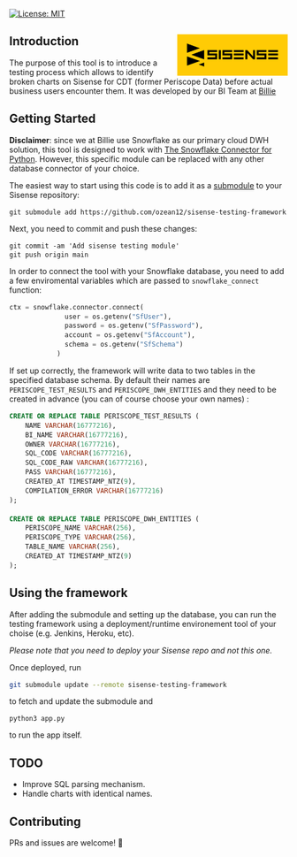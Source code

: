 [![License: MIT](https://img.shields.io/badge/License-MIT-blue.svg)](https://opensource.org/licenses/MIT)

## Introduction <img src="logos/sisense.png" align="right" width="200px"/>
The purpose of this tool is to introduce a testing process which allows to identify broken charts on Sisense for CDT (former Periscope Data) before actual business users encounter them.
It was developed by our BI Team at [Billie](https://www.billie.io)

## Getting Started
**Disclaimer**: since we at Billie use Snowflake as our primary cloud DWH solution, this tool is designed to work with [The Snowflake Connector for Python](https://docs.snowflake.com/en/user-guide/python-connector.html). However, this specific module can be replaced with any other database connector of your choice. 

The easiest way to start using this code is to add it as a [submodule](https://git-scm.com/book/en/v2/Git-Tools-Submodules) to your Sisense repository:

```shell
git submodule add https://github.com/ozean12/sisense-testing-framework 
```

Next, you need to commit and push these changes:

```shell
git commit -am 'Add sisense testing module'
git push origin main
```

In order to connect the tool with your Snowflake database, you need to add a few enviromental variables which are passed to `snowflake_connect` function:

```python
ctx = snowflake.connector.connect(
              user = os.getenv("SfUser"),
              password = os.getenv("SfPassword"),
              account = os.getenv("SfAccount"),
              schema = os.getenv("SfSchema")
            )
```

If set up correctly, the framework will write data to two tables in the specified database schema. By default their names are `PERISCOPE_TEST_RESULTS` and `PERISCOPE_DWH_ENTITIES` and they need to be created in advance (you can of course choose your own names) :

```sql
CREATE OR REPLACE TABLE PERISCOPE_TEST_RESULTS (
	NAME VARCHAR(16777216),
	BI_NAME VARCHAR(16777216),
	OWNER VARCHAR(16777216),
	SQL_CODE VARCHAR(16777216),
	SQL_CODE_RAW VARCHAR(16777216),
	PASS VARCHAR(16777216),
	CREATED_AT TIMESTAMP_NTZ(9),
	COMPILATION_ERROR VARCHAR(16777216)
);

CREATE OR REPLACE TABLE PERISCOPE_DWH_ENTITIES (
	PERISCOPE_NAME VARCHAR(256),
	PERISCOPE_TYPE VARCHAR(256),
	TABLE_NAME VARCHAR(256),
	CREATED_AT TIMESTAMP_NTZ(9)
);
```


## Using the framework

After adding the submodule and setting up the database, you can run the testing framework using a deployment/runtime environement tool of your choise (e.g. Jenkins, Heroku, etc).

*Please note that you need to deploy your Sisense repo and not this one.*

Once deployed, run

```bash
git submodule update --remote sisense-testing-framework
```

to fetch and update the submodule and

```
python3 app.py
```

to run the app itself.

## TODO

* Improve SQL parsing mechanism.
* Handle charts with identical names.


## Contributing
PRs and issues are welcome! 🎉

